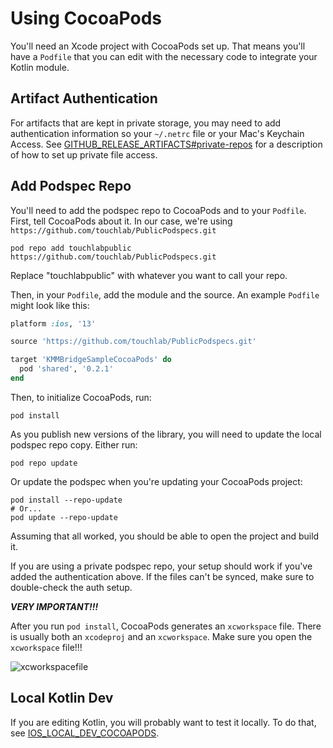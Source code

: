 # Using CocoaPods

You'll need an Xcode project with CocoaPods set up. That means you'll have a `Podfile` that you can edit with the necessary code to integrate your Kotlin module.

## Artifact Authentication

For artifacts that are kept in private storage, you may need to add authentication information so your `~/.netrc` file or your Mac's Keychain Access. See [GITHUB_RELEASE_ARTIFACTS#private-repos](../artifacts/GITHUB_RELEASE_ARTIFACTS#private-repos) for a description of how to set up private file access.

## Add Podspec Repo

You'll need to add the podspec repo to CocoaPods and to your `Podfile`. First, tell CocoaPods about it. In our case, we're using `https://github.com/touchlab/PublicPodspecs.git`

```shell
pod repo add touchlabpublic https://github.com/touchlab/PublicPodspecs.git
```

Replace "touchlabpublic" with whatever you want to call your repo.

Then, in your `Podfile`, add the module and the source. An example `Podfile` might look like this:

```ruby
platform :ios, '13'

source 'https://github.com/touchlab/PublicPodspecs.git'

target 'KMMBridgeSampleCocoaPods' do
  pod 'shared', '0.2.1'
end

```

Then, to initialize CocoaPods, run:

```shell
pod install
```

As you publish new versions of the library, you will need to update the local podspec repo copy. Either run:

```shell
pod repo update
```

Or update the podspec when you're updating your CocoaPods project:

```shell
pod install --repo-update
# Or...
pod update --repo-update
```

Assuming that all worked, you should be able to open the project and build it.

If you are using a private podspec repo, your setup should work if you've added the authentication above. If the files can't be synced, make sure to double-check the auth setup.

***VERY IMPORTANT!!!***

After you run `pod install`, CocoaPods generates an `xcworkspace` file. There is usually both an `xcodeproj` and an `xcworkspace`. Make sure you open the `xcworkspace` file!!!

![xcworkspacefile](https://tl-navigator-images.s3.us-east-1.amazonaws.com/docimages/2022-10-06_09-11-xcworkspacefile.png)

## Local Kotlin Dev

If you are editing Kotlin, you will probably want to test it locally. To do that, see  [IOS_LOCAL_DEV_COCOAPODS](02_IOS_LOCAL_DEV_COCOAPODS.md).